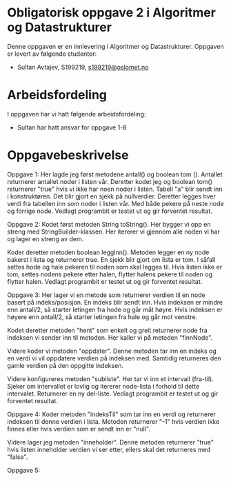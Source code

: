 # Obligatorisk oppgave 2 i Algoritmer og Datastrukturer

Denne oppgaven er en innlevering i Algoritmer og Datastrukturer. 
Oppgaven er levert av følgende studenter:
* Sultan Avtajev, S199219, s199219@oslomet.no

# Arbeidsfordeling

I oppgaven har vi hatt følgende arbeidsfordeling:
* Sultan har hatt ansvar for oppgave 1-8

# Oppgavebeskrivelse
Oppgave 1: 
Her lagde jeg først metodene antall() og boolean tom (). Antallet returnerer antallet noder i listen vår. Deretter 
kodet jeg og boolean tom() returnerer "true" hvis vi ikke har noen noder i listen. Tabell "a" blir sendt inn i 
konstruktøren. Det blir gjort en sjekk på nullverdier. Deretter legges hver verdi fra tabellen inn som noder i 
listen vår. Med både pekere på neste node og forrige node. Vedlagt programbit er testet ut og gir forventet resultat. 

Oppgave 2: 
Kodet først metoden String toString(). Her bygger vi opp en streng med StringBuilder-klassen. Her itererer vi 
gjennom alle noden vi har og lager en streng av dem. 

Koder deretter metoden boolean leggInn(). Metoden legger en ny node bakerst i lista og returnerer true. En sjekk 
blir gjort om lista er tom. I såfall settes hode og hale pekeren til noden som skal legges til. Hvis listen ikke er 
tom, settes nodens pekere etter halen, flytter halens pekere til noden og flytter halen. Vedlagt programbit er 
testet ut og gir forventet resultat.

Oppgave 3: 
Her lager vi en metode som returnerer verdien til en node basert på indeks/posisjon. En indeks blir sendt inn. Hvis 
indeksen er mindre enn antall/2, så starter letingen fra hode og går måt høyre. Hvis indeksen er høyere enn antall/2,
så starter letingen fra hale og går mot venstre. 

Kodet deretter metoden "hent" som enkelt og greit returnerer node fra indeksen vi sender inn til metoden. Her kaller
vi på metoden "finnNode". 

Videre koder vi metoden "oppdater". Denne metoden tar inn en indeks og en verdi vi vil oppdatere verdien på indeksen 
med. Samtidig returneres den gamle verdien på den oppgitte indeksen. 

Videre konfigureres metoden "subliste". Her tar vi inn et intervall (fra-til). Sjeker om intervallet er lovlig og 
itererer node-lista i forhold til dette intervalet. Returnerer en ny del-liste.
Vedlagt programbit er testet ut og gir forventet resultat.

Oppgave 4: 
Koder metoden "indeksTil" som tar inn en verdi og returnerer indeksen til denne verdien i lista. Metoden returnerer 
"-1" hvis verdien ikke finnes eller hvis verdien som er sendt inn er "null". 

Videre lager jeg metoden "inneholder". Denne metoden returnerer "true" hvis listen inneholder verdien vi ser etter, 
ellers skal det returneres med "false". 

Oppgave 5:



